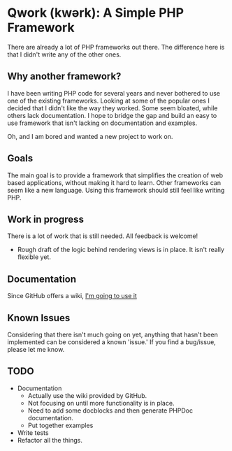 # Qwork (kwərk): A Simple PHP Framework

There are already a lot of PHP frameworks out there.  The difference here is that I didn't write any of the other ones.

## Why another framework?

I have been writing PHP code for several years and never bothered to use one of the existing frameworks.  Looking at some of the popular ones I decided that I didn't like the way they worked.  Some seem bloated, while others lack documentation.  I hope to bridge the gap and build an easy to use framework that isn't lacking on documentation and examples.

Oh, and I am bored and wanted a new project to work on.

## Goals

The main goal is to provide a framework that simplifies the creation of web based applications, without making it hard to learn.  Other frameworks can seem like a new language.  Using this framework should still feel like writing PHP.

## Work in progress

There is a lot of work that is still needed.  All feedback is welcome!

* Rough draft of the logic behind rendering views is in place.  It isn't really flexible yet.

## Documentation

Since GitHub offers a wiki, [I'm going to use it](https://github.com/mrhazel/Qwork/wiki) 

## Known Issues

Considering that there isn't much going on yet, anything that hasn't been implemented can be considered a known 'issue.'  If you find a bug/issue, please let me know.  

## TODO

* Documentation
	* Actually use the wiki provided by GitHub.
	* Not focusing on until more functionality is in place.
	* Need to add some docblocks and then generate PHPDoc documentation.
	* Put together examples
* Write tests
* Refactor all the things.